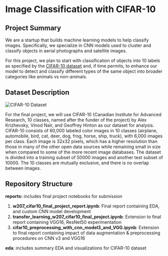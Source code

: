 # Image Classification with CIFAR-10

## Project Summary
We are a startup that builds machine learning models to help classify images. Specifically, we specialize in CNN models used to cluster and classify objects in aerial photographs and satellite images.

For this project, we plan to start with classification of objects into 10 labels as specified by the [CIFAR-10 dataset](https://www.cs.toronto.edu/~kriz/cifar.html) and, if time permits, to enhance our model to detect and classify different types of the same object into broader categories like animals vs non-animals.

## Dataset Description

![CIFAR-10 Dataset](https://production-media.paperswithcode.com/datasets/4fdf2b82-2bc3-4f97-ba51-400322b228b1.png)

For the final project, we will use CIFAR-10 (Canadian Institute for Advanced Research, 10 classes, named after the funder of the project)  by Alex Krizhevsky, Vinod Nair, and Geoffrey Hinton as our dataset for analysis. CIFAR-10 consists of 60,000 labeled color images in 10 classes (airplane, automobile, bird, cat, deer, dog, frog, horse, ship, truck), with 6,000 images per class. Each image is 32x32 pixels, which has a higher resolution than those in many of the other open data sources while remaining small in size when compared to some of the more recent image databases. The dataset is divided into a training subset of 50000 images and another test subset of 10000. The 10 classes are mutually exclusive, and there is no overlap between images.

## Repository Structure

**reports:** includes final project notebooks for submission
1. **w207_cifar10_final_project_report.ipynb**: Final report containing EDA, and custom CNN model development
2. **transfer_learning_w207_cifar10_final_project.ipynb**: Extension to final report containing VGG16, ResNet50 experimentation
3. **cifar10_preprocessing_with_cnn_model3_and_VGG.ipynb**: Extension to final report containing impact of data augmentation & preprocessing procedures on CNN v3 and VGG16

**eda**: includes summary EDA and visualizations for CIFAR-10 dataset

